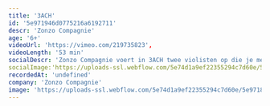 ```yaml
---
title: '3ACH'
id: '5e971946d0775216a6192711'
descr: 'Zonzo Compagnie'
age: '6+'
videoUrl: 'https://vimeo.com/219735823',
videoLength: '53 min'
socialDescr: 'Zonzo Compagnie voert in 3ACH twee violisten op die je meenemen in de wereld van Bach. Ze weven Bachs melodieën langs onnavolgbare harmonieën. Ze staan midden in een videodecor dat door een wonderlijke kinderwereld wordt bevolkt. Samen ontdekken ze muziek die volgens velen de mooiste is die ooit werd geschreven.'
socialImage:'https://uploads-ssl.webflow.com/5e74d1a9ef22355294c7d60e/5e971859e327e312f33e78c8_zonzo_3ach_c_driessegers_web.jpg'
recordedAt: 'undefined'
company: 'Zonzo Compagnie'
image: 'https://uploads-ssl.webflow.com/5e74d1a9ef22355294c7d60e/5e971859e327e312f33e78c8_zonzo_3ach_c_driessegers_web.jpg'
---
```

